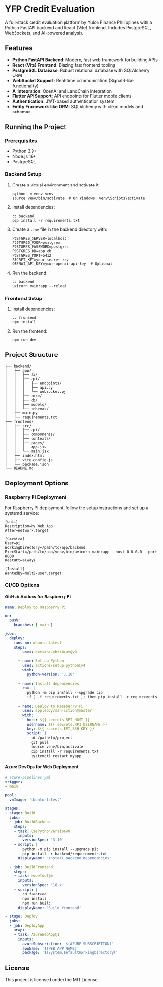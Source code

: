 # YFP Credit Evaluation

A full-stack credit evaluation platform by Yulon Finance Philippines with a Python FastAPI backend and React (Vite) frontend. Includes PostgreSQL, WebSockets, and AI-powered analysis.

## Features

- **Python FastAPI Backend**: Modern, fast web framework for building APIs
- **React (Vite) Frontend**: Blazing fast frontend tooling
- **PostgreSQL Database**: Robust relational database with SQLAlchemy ORM
- **WebSocket Support**: Real-time communication (SignalR-like functionality)
- **AI Integration**: OpenAI and LangChain integration
- **Flutter API Support**: API endpoints for Flutter mobile clients
- **Authentication**: JWT-based authentication system
- **Entity Framework-like ORM**: SQLAlchemy with clean models and schemas

## Running the Project

### Prerequisites

- Python 3.9+
- Node.js 16+
- PostgreSQL

### Backend Setup

1. Create a virtual environment and activate it:
   ```
   python -m venv venv
   source venv/bin/activate  # On Windows: venv\Scripts\activate
   ```

2. Install dependencies:
   ```
   cd backend
   pip install -r requirements.txt
   ```

3. Create a `.env` file in the backend directory with:
   ```
   POSTGRES_SERVER=localhost
   POSTGRES_USER=postgres
   POSTGRES_PASSWORD=postgres
   POSTGRES_DB=app_db
   POSTGRES_PORT=5432
   SECRET_KEY=your-secret-key
   OPENAI_API_KEY=your-openai-api-key  # Optional
   ```

4. Run the backend:
   ```
   cd backend
   uvicorn main:app --reload
   ```

### Frontend Setup

1. Install dependencies:
   ```
   cd frontend
   npm install
   ```

2. Run the frontend:
   ```
   npm run dev
   ```

## Project Structure

```
├── backend/
│   ├── app/
│   │   ├── ai/
│   │   ├── api/
│   │   │   ├── endpoints/
│   │   │   ├── api.py
│   │   │   └── websocket.py
│   │   ├── core/
│   │   ├── db/
│   │   ├── models/
│   │   └── schemas/
│   ├── main.py
│   └── requirements.txt
├── frontend/
│   ├── src/
│   │   ├── api/
│   │   ├── components/
│   │   ├── contexts/
│   │   ├── pages/
│   │   ├── App.jsx
│   │   └── main.jsx
│   ├── index.html
│   ├── vite.config.js
│   └── package.json
└── README.md
```

## Deployment Options

### Raspberry Pi Deployment

For Raspberry Pi deployment, follow the setup instructions and set up a systemd service:

```
[Unit]
Description=My Web App
After=network.target

[Service]
User=pi
WorkingDirectory=/path/to/app/backend
ExecStart=/path/to/app/venv/bin/uvicorn main:app --host 0.0.0.0 --port 8000
Restart=always

[Install]
WantedBy=multi-user.target
```

### CI/CD Options

#### GitHub Actions for Raspberry Pi

```yaml
name: Deploy to Raspberry Pi

on:
  push:
    branches: [ main ]

jobs:
  deploy:
    runs-on: ubuntu-latest
    steps:
      - uses: actions/checkout@v3
      
      - name: Set up Python
        uses: actions/setup-python@v4
        with:
          python-version: '3.10'
          
      - name: Install dependencies
        run: |
          python -m pip install --upgrade pip
          if [ -f requirements.txt ]; then pip install -r requirements.txt; fi
          
      - name: Deploy to Raspberry Pi
        uses: appleboy/ssh-action@master
        with:
          host: ${{ secrets.RPI_HOST }}
          username: ${{ secrets.RPI_USERNAME }}
          key: ${{ secrets.RPI_SSH_KEY }}
          script: |
            cd /path/to/project
            git pull
            source venv/bin/activate
            pip install -r requirements.txt
            systemctl restart myapp
```

#### Azure DevOps for Web Deployment

```yaml
# azure-pipelines.yml
trigger:
- main

pool:
  vmImage: 'ubuntu-latest'

stages:
- stage: Build
  jobs:
  - job: BuildBackend
    steps:
    - task: UsePythonVersion@0
      inputs:
        versionSpec: '3.10'
    - script: |
        python -m pip install --upgrade pip
        pip install -r backend/requirements.txt
      displayName: 'Install backend dependencies'

  - job: BuildFrontend
    steps:
    - task: NodeTool@0
      inputs:
        versionSpec: '16.x'
    - script: |
        cd frontend
        npm install
        npm run build
      displayName: 'Build frontend'

- stage: Deploy
  jobs:
  - job: DeployApp
    steps:
    - task: AzureWebApp@1
      inputs:
        azureSubscription: '$(AZURE_SUBSCRIPTION)'
        appName: '$(WEB_APP_NAME)'
        package: '$(System.DefaultWorkingDirectory)'
```

## License

This project is licensed under the MIT License.
